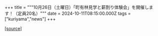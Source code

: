 +++
title = """10月26日（土曜日）「町有林見学と薪割り体験会」を開催します！（定員20名）"""
date = 2024-10-11T08:15:00.000Z
tags = ["kuriyama","news"]
+++


[[source]](https://www.town.kuriyama.hokkaido.jp/soshiki/50/28418.html)
